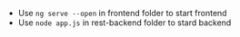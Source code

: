 * Use `ng serve --open` in frontend folder to start frontend
* Use `node app.js` in rest-backend folder to stard backend
